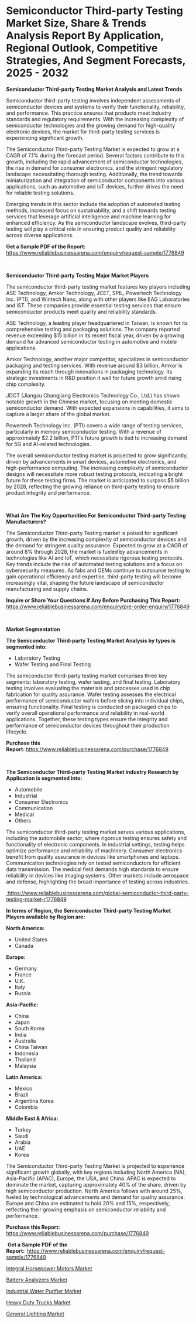 <p><h1>Semiconductor Third-party Testing Market Size, Share & Trends Analysis Report By Application, Regional Outlook, Competitive Strategies, And Segment Forecasts, 2025 - 2032</h1></p><p><strong>Semiconductor Third-party Testing Market Analysis and Latest Trends</strong></p>
<p><p>Semiconductor third-party testing involves independent assessments of semiconductor devices and systems to verify their functionality, reliability, and performance. This practice ensures that products meet industry standards and regulatory requirements. With the increasing complexity of semiconductor technologies and the growing demand for high-quality electronic devices, the market for third-party testing services is experiencing significant growth.</p><p>The Semiconductor Third-party Testing Market is expected to grow at a CAGR of 7.1% during the forecast period. Several factors contribute to this growth, including the rapid advancement of semiconductor technologies, the rise in demand for consumer electronics, and the stringent regulatory landscape necessitating thorough testing. Additionally, the trend towards miniaturization and integration of semiconductor components into various applications, such as automotive and IoT devices, further drives the need for reliable testing solutions.</p><p>Emerging trends in this sector include the adoption of automated testing methods, increased focus on sustainability, and a shift towards testing services that leverage artificial intelligence and machine learning for enhanced efficiency. As the semiconductor landscape evolves, third-party testing will play a critical role in ensuring product quality and reliability across diverse applications.</p></p>
<p><strong>Get a Sample PDF of the Report:&nbsp;</strong> <a href="https://www.reliablebusinessarena.com/enquiry/request-sample/1776849?utm_campaign=3569&utm_medium=2&utm_source=Github&utm_content=ia&utm_term=25032025&utm_id=semiconductor-third-party-testing">https://www.reliablebusinessarena.com/enquiry/request-sample/1776849</a></p>
<p>&nbsp;</p>
<p><strong>Semiconductor Third-party Testing Major Market Players</strong></p>
<p><p>The semiconductor third-party testing market features key players including ASE Technology, Amkor Technology, JCET, SPIL, Powertech Technology Inc. (PTI), and Wintech Nano, along with other players like EAG Laboratories and iST. These companies provide essential testing services that ensure semiconductor products meet quality and reliability standards.</p><p>ASE Technology, a leading player headquartered in Taiwan, is known for its comprehensive testing and packaging solutions. The company reported revenue exceeding $15 billion in its recent fiscal year, driven by a growing demand for advanced semiconductor testing in automotive and mobile applications.</p><p>Amkor Technology, another major competitor, specializes in semiconductor packaging and testing services. With revenue around $3 billion, Amkor is expanding its reach through innovations in packaging technology. Its strategic investments in R&D position it well for future growth amid rising chip complexity.</p><p>JDCT (Jiangsu Changjiang Electronics Technology Co., Ltd.) has shown notable growth in the Chinese market, focusing on meeting domestic semiconductor demand. With expected expansions in capabilities, it aims to capture a larger share of the global market.</p><p>Powertech Technology Inc. (PTI) covers a wide range of testing services, particularly in memory semiconductor testing. With a revenue of approximately $2.2 billion, PTI's future growth is tied to increasing demand for 5G and AI-related technologies.</p><p>The overall semiconductor testing market is projected to grow significantly, driven by advancements in smart devices, automotive electronics, and high-performance computing. The increasing complexity of semiconductor designs will necessitate more robust testing protocols, indicating a bright future for these testing firms. The market is anticipated to surpass $5 billion by 2028, reflecting the growing reliance on third-party testing to ensure product integrity and performance.</p></p>
<p>&nbsp;</p>
<p><strong>What Are The Key Opportunities For Semiconductor Third-party Testing Manufacturers?</strong></p>
<p><p>The Semiconductor Third-party Testing market is poised for significant growth, driven by the increasing complexity of semiconductor devices and the demand for stringent quality assurance. Expected to grow at a CAGR of around 8% through 2028, the market is fueled by advancements in technologies like AI and IoT, which necessitate rigorous testing protocols. Key trends include the rise of automated testing solutions and a focus on cybersecurity measures. As fabs and OEMs continue to outsource testing to gain operational efficiency and expertise, third-party testing will become increasingly vital, shaping the future landscape of semiconductor manufacturing and supply chains.</p></p>
<p><strong>Inquire or Share Your Questions If Any Before Purchasing This Report:</strong> <a href="https://www.reliablebusinessarena.com/enquiry/pre-order-enquiry/1776849?utm_campaign=3569&utm_medium=2&utm_source=Github&utm_content=ia&utm_term=25032025&utm_id=semiconductor-third-party-testing">https://www.reliablebusinessarena.com/enquiry/pre-order-enquiry/1776849</a></p>
<p>&nbsp;</p>
<p><strong>Market Segmentation</strong></p>
<p><strong>The Semiconductor Third-party Testing Market Analysis by types is segmented into:</strong></p>
<p><ul><li>Laboratory Testing</li><li>Wafer Testing and Final Testing</li></ul></p>
<p><p>The semiconductor third-party testing market comprises three key segments: laboratory testing, wafer testing, and final testing. Laboratory testing involves evaluating the materials and processes used in chip fabrication for quality assurance. Wafer testing assesses the electrical performance of semiconductor wafers before slicing into individual chips, ensuring functionality. Final testing is conducted on packaged chips to verify overall operational performance and reliability in real-world applications. Together, these testing types ensure the integrity and performance of semiconductor devices throughout their production lifecycle.</p></p>
<p><strong>Purchase this Report:&nbsp;</strong><a href="https://www.reliablebusinessarena.com/purchase/1776849?utm_campaign=3569&utm_medium=2&utm_source=Github&utm_content=ia&utm_term=25032025&utm_id=semiconductor-third-party-testing">https://www.reliablebusinessarena.com/purchase/1776849</a></p>
<p>&nbsp;</p>
<p><strong>The Semiconductor Third-party Testing Market Industry Research by Application is segmented into:</strong></p>
<p><ul><li>Automobile</li><li>Industrial</li><li>Consumer Electronics</li><li>Communication</li><li>Medical</li><li>Others</li></ul></p>
<p><p>The semiconductor third-party testing market serves various applications, including the automobile sector, where rigorous testing ensures safety and functionality of electronic components. In industrial settings, testing helps optimize performance and reliability of machinery. Consumer electronics benefit from quality assurance in devices like smartphones and laptops. Communication technologies rely on tested semiconductors for efficient data transmission. The medical field demands high standards to ensure reliability in devices like imaging systems. Other markets include aerospace and defense, highlighting the broad importance of testing across industries.</p></p>
<p><a href="https://www.reliablebusinessarena.com/global-semiconductor-third-party-testing-market-r1776849?utm_campaign=3569&utm_medium=2&utm_source=Github&utm_content=ia&utm_term=25032025&utm_id=semiconductor-third-party-testing">&nbsp;https://www.reliablebusinessarena.com/global-semiconductor-third-party-testing-market-r1776849</a></p>
<p><strong>In terms of Region, the Semiconductor Third-party Testing Market Players available by Region are:</strong></p>
<p>
    <p> <strong> North America: </strong>
        <ul>
            <li>United States</li>
            <li>Canada</li>
        </ul>
        </p> 
    <p> <strong> Europe: </strong>
        <ul>
            <li>Germany</li>
            <li>France</li>
            <li>U.K.</li>
            <li>Italy</li>
            <li>Russia</li>
        </ul>
        </p> 
    <p> <strong> Asia-Pacific: </strong>
        <ul>
            <li>China</li>
            <li>Japan</li>
            <li>South Korea</li>
            <li>India</li>
            <li>Australia</li>
            <li>China Taiwan</li>
            <li>Indonesia</li>
            <li>Thailand</li>
            <li>Malaysia</li>
        </ul>
        </p> 
    <p> <strong> Latin America: </strong>
        <ul>
            <li>Mexico</li>
            <li>Brazil</li>
            <li>Argentina Korea</li>
            <li>Colombia</li>
        </ul>
        </p> 
    <p> <strong> Middle East & Africa: </strong>
        <ul>
            <li>Turkey</li>
            <li>Saudi</li>
            <li>Arabia</li>
            <li>UAE</li>
            <li>Korea</li>
        </ul>
    </p>
    </p>
<p><p>The Semiconductor Third-party Testing Market is projected to experience significant growth globally, with key regions including North America (NA), Asia-Pacific (APAC), Europe, the USA, and China. APAC is expected to dominate the market, capturing approximately 40% of the share, driven by high semiconductor production. North America follows with around 25%, fueled by technological advancements and demand for quality assurance. Europe and China are estimated to hold 20% and 15%, respectively, reflecting their growing emphasis on semiconductor reliability and performance.</p></p>
<p><strong>Purchase this Report: </strong><a href="https://www.reliablebusinessarena.com/purchase/1776849?utm_campaign=3569&utm_medium=2&utm_source=Github&utm_content=ia&utm_term=25032025&utm_id=semiconductor-third-party-testing">https://www.reliablebusinessarena.com/purchase/1776849</a></p>
<p>&nbsp;<strong>Get a Sample PDF of the Report:&nbsp;&nbsp;</strong><a href="https://www.reliablebusinessarena.com/enquiry/request-sample/1776849?utm_campaign=3569&utm_medium=2&utm_source=Github&utm_content=ia&utm_term=25032025&utm_id=semiconductor-third-party-testing">https://www.reliablebusinessarena.com/enquiry/request-sample/1776849</a></p>
<p><strong></strong></p>
<p><p><a href="https://www.linkedin.com/pulse/comprehensive-market-analysis-integral-horsepower-motors-n1sge?utm_campaign=3569&utm_medium=2&utm_source=Github&utm_content=ia&utm_term=25032025&utm_id=semiconductor-third-party-testing">Integral Horsepower Motors Market</a></p><p><a href="https://www.linkedin.com/pulse/research-report-value-market-segmentation-share-analysis-y6bbe?utm_campaign=3569&utm_medium=2&utm_source=Github&utm_content=ia&utm_term=25032025&utm_id=semiconductor-third-party-testing">Battery Analyzers Market</a></p><p><a href="https://www.linkedin.com/pulse/strategic-insights-industrial-water-purifier-market-stakeholder-sfrae?utm_campaign=3569&utm_medium=2&utm_source=Github&utm_content=ia&utm_term=25032025&utm_id=semiconductor-third-party-testing">Industrial Water Purifier Market</a></p><p><a href="https://www.linkedin.com/pulse/heavy-duty-trucks-market-analysis-witch-focus-key-drivers-upbie?utm_campaign=3569&utm_medium=2&utm_source=Github&utm_content=ia&utm_term=25032025&utm_id=semiconductor-third-party-testing">Heavy Duty Trucks Market</a></p><p><a href="https://www.linkedin.com/pulse/factors-affecting-general-lightingmarket-growth-rate-vswoe?utm_campaign=3569&utm_medium=2&utm_source=Github&utm_content=ia&utm_term=25032025&utm_id=semiconductor-third-party-testing">General Lighting Market</a></p></p>
